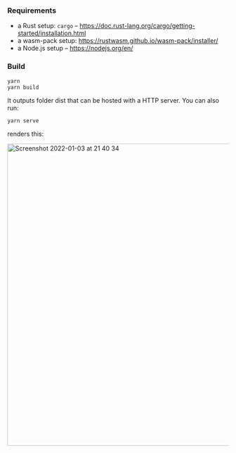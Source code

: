 ### Requirements

- a Rust setup: `cargo` – https://doc.rust-lang.org/cargo/getting-started/installation.html
- a wasm-pack setup: https://rustwasm.github.io/wasm-pack/installer/
- a Node.js setup – https://nodejs.org/en/

### Build

```
yarn
yarn build
```

It outputs folder dist that can be hosted with a HTTP server. You can also run:

```
yarn serve
```

renders this:

<img width="687" alt="Screenshot 2022-01-03 at 21 40 34" src="https://user-images.githubusercontent.com/211411/147978125-06b21367-6269-4c35-8047-620513e3a2a0.png">
